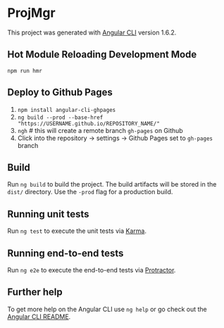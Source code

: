 # ProjMgr

This project was generated with [Angular CLI](https://github.com/angular/angular-cli) version 1.6.2.

## Hot Module Reloading Development Mode

`npm run hmr`

## Deploy to Github Pages
1. `npm install angular-cli-ghpages`
2. `ng build --prod --base-href "https://USERNAME.github.io/REPOSITORY_NAME/"`
3. `ngh` # this will create a remote branch `gh-pages` on Github
4. Click into the repository -> settings -> Github Pages set to `gh-pages` branch

## Build

Run `ng build` to build the project. The build artifacts will be stored in the `dist/` directory. Use the `-prod` flag for a production build.

## Running unit tests

Run `ng test` to execute the unit tests via [Karma](https://karma-runner.github.io).

## Running end-to-end tests

Run `ng e2e` to execute the end-to-end tests via [Protractor](http://www.protractortest.org/).

## Further help

To get more help on the Angular CLI use `ng help` or go check out the [Angular CLI README](https://github.com/angular/angular-cli/blob/master/README.md).
